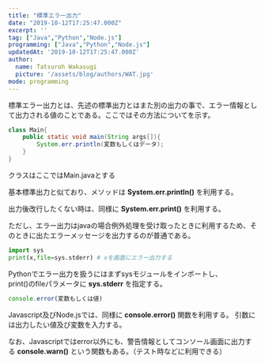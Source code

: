 ```yaml
---
title: "標準エラー出力"
date: "2019-10-12T17:25:47.000Z"
excerpt: ''
tag: ["Java","Python","Node.js"]
programming: ["Java","Python","Node.js"]
updatedAt: '2019-10-12T17:25:47.000Z'
author:
  name: Tatsuroh Wakasugi
  picture: '/assets/blog/authors/WAT.jpg'
mode: programming
---
```



標準エラー出力とは、先述の標準出力とはまた別の出力の事で、エラー情報として出力される値のことである。ここではその方法についてを示す。

<div class="note_content_by_programming_language" id="note_content_Java">

```java
class Main{
    public static void main(String args[]){
        System.err.println(変数もしくはデータ);
    }
}
```

クラスはここではMain.javaとする

基本標準出力と似ており、メソッドは **System.err.println()** を利用する。

出力後改行したくない時は、同様に **System.err.print()** を利用する。

ただし、エラー出力はjavaの場合例外処理を受け取ったときに利用するため、そのときに出たエラーメッセージを出力するのが普通である。

</div>
<div class="note_content_by_programming_language" id="note_content_Python">

```python
import sys
print(x,file=sys.stderr) # xを画面にエラー出力する
```

Pythonでエラー出力を扱うにはまずsysモジュールをインポートし、<br>
print()のfileパラメータに **sys.stderr** を指定する。

</div>
<div class="note_content_by_programming_language" id="note_content_Node.js">

```javascript
console.error(変数もしくは値)
```

Javascript及びNode.jsでは、同様に **console.error()** 関数を利用する。
引数には出力したい値及び変数を入力する。

なお、Javascriptではerror以外にも、警告情報としてコンソール画面に出力する **console.warn()** という関数もある。（テスト時などに利用できる）

</div>

